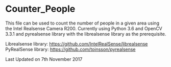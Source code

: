 # Counter_People

This file can be used to count the number of people in a given area using the Intel Realsense Camera R200.
Currently using Python 3.6 and OpenCV 3.3.1 and pyrealsense library with the librealsense library as the prerequisite.

Librealsense library:
https://github.com/IntelRealSense/librealsense
PyRealSense library:
https://github.com/toinsson/pyrealsense

Last Updated on 7th November 2017
